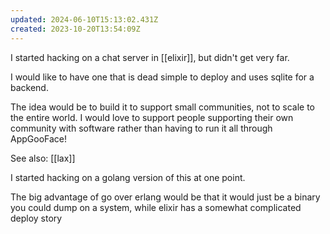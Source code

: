 ```yaml
---
updated: 2024-06-10T15:13:02.431Z
created: 2023-10-20T13:54:09Z
---
```

I started hacking on a chat server in [[elixir]], but didn't get very far.

I would like to have one that is dead simple to deploy and uses sqlite for a backend.

The idea would be to build it to support small communities, not to scale to the entire world. I would love to support people supporting their own community with software rather than having to run it all through AppGooFace!

See also: [[lax]]

I started hacking on a golang version of this at one point.

The big advantage of go over erlang would be that it would just be a binary you could dump on a system, while elixir has a somewhat complicated deploy story